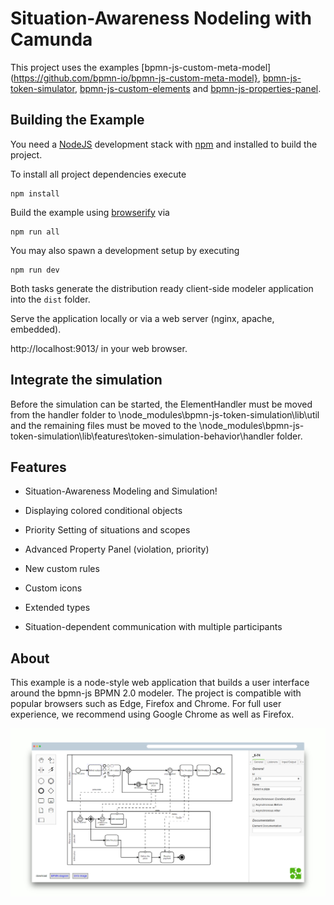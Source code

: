 # Situation-Awareness Nodeling with Camunda

This project uses the examples [bpmn-js-custom-meta-model](https://github.com/bpmn-io/bpmn-js-custom-meta-model}, [bpmn-js-token-simulator](https://github.com/bpmn-io/bpmn-js-token-simulator), [bpmn-js-custom-elements](https://github.com/bpmn-io/bpmn-js-custom-elements) and 
[bpmn-js-properties-panel](https://github.com/bpmn-io/bpmn-js-properties-panel).


## Building the Example

You need a [NodeJS](http://nodejs.org) development stack with [npm](https://npmjs.org) and installed to build the project.

To install all project dependencies execute

```
npm install
```

Build the example using [browserify](http://browserify.org) via

```
npm run all
```

You may also spawn a development setup by executing

```
npm run dev
```

Both tasks generate the distribution ready client-side modeler application into the `dist` folder.

Serve the application locally or via a web server (nginx, apache, embedded).

http://localhost:9013/ in your web browser.


## Integrate the simulation

Before the simulation can be started, the ElementHandler must be moved from the handler folder to \node_modules\bpmn-js-token-simulation\lib\util and the remaining files must be moved to the \node_modules\bpmn-js-token-simulation\lib\features\token-simulation-behavior\handler folder.


## Features

* Situation-Awareness Modeling and Simulation!

* Displaying colored conditional objects
* Priority Setting of situations and scopes
* Advanced Property Panel (violation, priority)
* New custom rules
* Custom icons
* Extended types
* Situation-dependent communication with multiple participants



## About

This example is a node-style web application that builds a user interface around the bpmn-js BPMN 2.0 modeler.
The project is compatible with popular browsers such as Edge, Firefox and Chrome. For full user experience, we recommend using Google Chrome as well as Firefox.

![new screenshot](https://github.com/LaviniaStiliadou/sitCoM/blob/lbranch/docs/screenshot.png)
